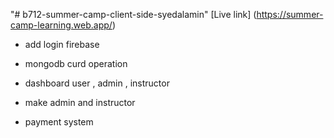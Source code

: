 "# b712-summer-camp-client-side-syedalamin" 
[Live link] (https://summer-camp-learning.web.app/)

* add login firebase

*  mongodb curd operation

* dashboard user , admin , instructor

* make admin and  instructor

* payment system